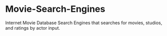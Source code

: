 # Movie-Search-Engines
Internet Movie Database Search Engines that searches for movies, studios, and ratings by actor input.
